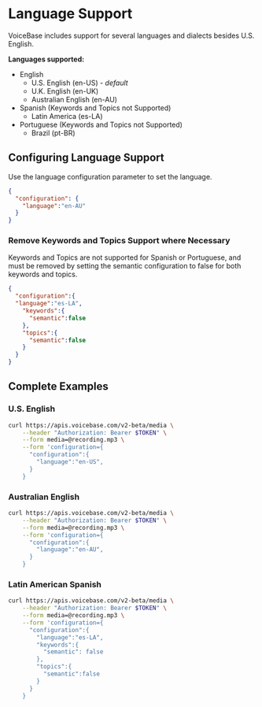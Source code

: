 # Language Support
VoiceBase includes support for several languages and dialects besides U.S. English.

**Languages supported:**
* English
  * U.S. English (en-US) - *default*
  * U.K. English (en-UK)
  * Australian English (en-AU)
* Spanish (Keywords and Topics not Supported)
  * Latin America (es-LA)
* Portuguese (Keywords and Topics not Supported)
  * Brazil (pt-BR)

## Configuring Language Support
Use the language configuration parameter to set the language.  

```json
{  
  "configuration": { 
    "language":"en-AU"
  }
}
```

### Remove Keywords and Topics Support where Necessary
Keywords and Topics are not supported for Spanish or Portuguese, and must be removed by setting the semantic configuration to false for both keywords and topics. 

```json
{
  "configuration":{
  "language":"es-LA",
    "keywords":{
      "semantic":false
    },
    "topics":{
      "semantic":false
    }
  }
}
```

## Complete Examples
### U.S. English
```bash
curl https://apis.voicebase.com/v2-beta/media \
    --header "Authorization: Bearer $TOKEN" \
    --form media=@recording.mp3 \
    --form 'configuration={
      "configuration":{
        "language":"en-US",
      }
    }
```
### Australian English
```bash
curl https://apis.voicebase.com/v2-beta/media \
    --header "Authorization: Bearer $TOKEN" \
    --form media=@recording.mp3 \
    --form 'configuration={
      "configuration":{
        "language":"en-AU",
      }
    }
```
### Latin American Spanish
```bash
curl https://apis.voicebase.com/v2-beta/media \
    --header "Authorization: Bearer $TOKEN" \
    --form media=@recording.mp3 \
    --form 'configuration={
      "configuration":{
        "language":"es-LA",
        "keywords":{
          "semantic": false
        },
        "topics":{
          "semantic":false
        }
      }
    }
```
